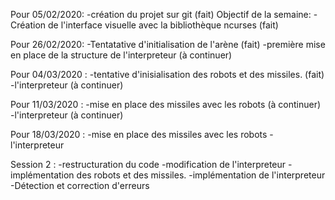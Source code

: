 Pour 05/02/2020:
-création du projet sur git (fait)
Objectif de la semaine:
-Création de l'interface visuelle avec la bibliothèque ncurses (fait)

Pour 26/02/2020:
-Tentatative d'initialisation de l'arène (fait)
-première mise en place de la structure de l'interpreteur (à continuer)

Pour 04/03/2020 :
-tentative d'inisialisation des robots et des missiles. (fait)
-l'interpreteur (à continuer)

Pour 11/03/2020 :
-mise en place des missiles avec les robots (à continuer)
-l'interpreteur (à continuer)

Pour 18/03/2020 :
-mise en place des missiles avec les robots
-l'interpreteur 

Session 2 :
-restructuration du code 
-modification de l'interpreteur
-implémentation des robots et des missiles.
-implémentation de l'interpreteur
-Détection et correction d'erreurs